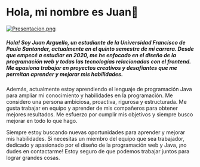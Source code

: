 # Hola, mi nombre es Juan👋
[![Presentacion.png](https://i.postimg.cc/tJf2NsSn/Presentacion.png)](https://postimg.cc/sGYYVgR3)  
##### Hola! Soy Juan Arguello, un estudiante de la Universidad Francisco de Paula Santander, actualmente en el quinto semestre de mi carrera. Desde que empecé a estudiar en 2020, me he enfocado en el diseño de la programación web y todas las tecnologías relacionadas con el frontend. Me apasiona trabajar en proyectos creativos y desafiantes que me permitan aprender y mejorar mis habilidades.

Además, actualmente estoy aprendiendo el lenguaje de programación Java para ampliar mi conocimiento y habilidades en la programación. Me considero una persona ambiciosa, proactiva, rigurosa y estructurada. Me gusta trabajar en equipo y aprender de mis compañeros para obtener mejores resultados. Me esfuerzo por cumplir mis objetivos y siempre busco mejorar en todo lo que hago.

Siempre estoy buscando nuevas oportunidades para aprender y mejorar mis habilidades. Si necesitas un miembro del equipo que sea trabajador, dedicado y apasionado por el diseño de la programación web y Java, ¡no dudes en contactarme! Estoy seguro de que podemos trabajar juntos para lograr grandes cosas.
<!--
**Arguellis17/arguellis17** is a ✨ _special_ ✨ repository because its `README.md` (this file) appears on your GitHub profile.

Here are some ideas to get you started:

- 🔭 I’m currently working on ...
- 🌱 I’m currently learning ...
- 👯 I’m looking to collaborate on ...
- 🤔 I’m looking for help with ...
- 💬 Ask me about ...
- 📫 How to reach me: ...
- 😄 Pronouns: ...
- ⚡ Fun fact: ...
-->
